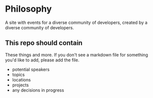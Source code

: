 # Philosophy
A site with events for a diverse community of developers, created by a diverse community of developers.

## This repo should contain
These things and more. If you don't see a markdown file for something you'd like to add, please add the file.
* potential speakers
* topics
* locations
* projects
* any decisions in progress
